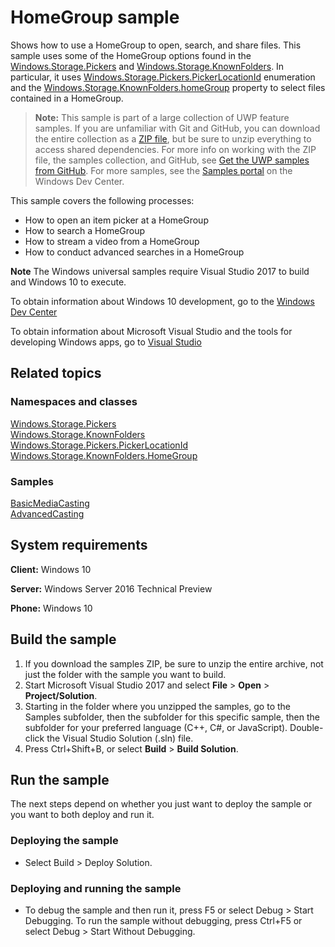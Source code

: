 ﻿<!---
  category: FilesFoldersAndLibraries
  samplefwlink: http://go.microsoft.com/fwlink/p/?LinkId=620549
--->

# HomeGroup sample

Shows how to use a HomeGroup to open, search, and share files. 
This sample uses some of the HomeGroup options found in the 
[Windows.Storage.Pickers](https://msdn.microsoft.com/library/windows/apps/br207928) and 
[Windows.Storage.KnownFolders](https://msdn.microsoft.com/library/windows/apps/br227151). 
In particular, it uses [Windows.Storage.Pickers.PickerLocationId](https://msdn.microsoft.com/library/windows/apps/br207890) 
enumeration and the [Windows.Storage.KnownFolders.homeGroup](https://msdn.microsoft.com/library/windows/apps/br227153) 
property to select files contained in a HomeGroup.

> **Note:** This sample is part of a large collection of UWP feature samples. 
> If you are unfamiliar with Git and GitHub, you can download the entire collection as a 
> [ZIP file](https://github.com/Microsoft/Windows-universal-samples/archive/master.zip), but be 
> sure to unzip everything to access shared dependencies. For more info on working with the ZIP file, 
> the samples collection, and GitHub, see [Get the UWP samples from GitHub](https://aka.ms/ovu2uq). 
> For more samples, see the [Samples portal](https://aka.ms/winsamples) on the Windows Dev Center. 

This sample covers the following processes:

-   How to open an item picker at a HomeGroup
-   How to search a HomeGroup
-   How to stream a video from a HomeGroup
-   How to conduct advanced searches in a HomeGroup

**Note** The Windows universal samples require Visual Studio 2017 to build and Windows 10 to execute.
 
To obtain information about Windows 10 development, go to the [Windows Dev Center](http://go.microsoft.com/fwlink/?LinkID=532421)

To obtain information about Microsoft Visual Studio and the tools for developing Windows apps, go to [Visual Studio](http://go.microsoft.com/fwlink/?LinkID=532422)

## Related topics

### Namespaces and classes

[Windows.Storage.Pickers](https://msdn.microsoft.com/library/windows/apps/br207928)  
[Windows.Storage.KnownFolders](https://msdn.microsoft.com/library/windows/apps/br227151)  
[Windows.Storage.Pickers.PickerLocationId](https://msdn.microsoft.com/library/windows/apps/br207890)  
[Windows.Storage.KnownFolders.HomeGroup](https://msdn.microsoft.com/library/windows/apps/br227153)  

### Samples

[BasicMediaCasting](../BasicMediaCasting/)  
[AdvancedCasting](../AdvancedCasting/)  

## System requirements

**Client:** Windows 10

**Server:** Windows Server 2016 Technical Preview

**Phone:** Windows 10

## Build the sample

1. If you download the samples ZIP, be sure to unzip the entire archive, not just the folder with the sample you want to build. 
2. Start Microsoft Visual Studio 2017 and select **File** \> **Open** \> **Project/Solution**.
3. Starting in the folder where you unzipped the samples, go to the Samples subfolder, then the subfolder for this specific sample, then the subfolder for your preferred language (C++, C#, or JavaScript). Double-click the Visual Studio Solution (.sln) file.
4. Press Ctrl+Shift+B, or select **Build** \> **Build Solution**.

## Run the sample

The next steps depend on whether you just want to deploy the sample or you want to both deploy and run it.

### Deploying the sample

- Select Build > Deploy Solution. 

### Deploying and running the sample

- To debug the sample and then run it, press F5 or select Debug >  Start Debugging. To run the sample without debugging, press Ctrl+F5 or select Debug > Start Without Debugging. 

